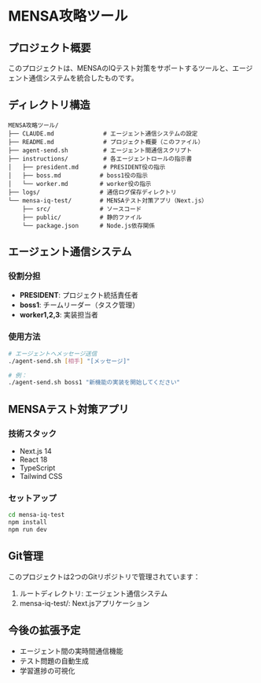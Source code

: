 # MENSA攻略ツール

## プロジェクト概要
このプロジェクトは、MENSAのIQテスト対策をサポートするツールと、エージェント通信システムを統合したものです。

## ディレクトリ構造
```
MENSA攻略ツール/
├── CLAUDE.md              # エージェント通信システムの設定
├── README.md              # プロジェクト概要（このファイル）
├── agent-send.sh          # エージェント間通信スクリプト
├── instructions/          # 各エージェントロールの指示書
│   ├── president.md       # PRESIDENT役の指示
│   ├── boss.md           # boss1役の指示
│   └── worker.md         # worker役の指示
├── logs/                 # 通信ログ保存ディレクトリ
└── mensa-iq-test/        # MENSAテスト対策アプリ（Next.js）
    ├── src/              # ソースコード
    ├── public/           # 静的ファイル
    └── package.json      # Node.js依存関係
```

## エージェント通信システム
### 役割分担
- **PRESIDENT**: プロジェクト統括責任者
- **boss1**: チームリーダー（タスク管理）
- **worker1,2,3**: 実装担当者

### 使用方法
```bash
# エージェントへメッセージ送信
./agent-send.sh [相手] "[メッセージ]"

# 例：
./agent-send.sh boss1 "新機能の実装を開始してください"
```

## MENSAテスト対策アプリ
### 技術スタック
- Next.js 14
- React 18
- TypeScript
- Tailwind CSS

### セットアップ
```bash
cd mensa-iq-test
npm install
npm run dev
```

## Git管理
このプロジェクトは2つのGitリポジトリで管理されています：
1. ルートディレクトリ: エージェント通信システム
2. mensa-iq-test/: Next.jsアプリケーション

## 今後の拡張予定
- エージェント間の実時間通信機能
- テスト問題の自動生成
- 学習進捗の可視化